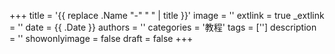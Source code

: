 +++
title = '{{ replace .Name "-" " " | title }}'
image = ''
extlink = true
_extlink = ''
date = {{ .Date }}
authors = ''
categories = '教程'
tags = ['']
description = ''
showonlyimage = false
draft = false
+++

